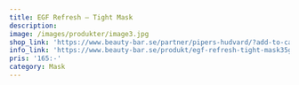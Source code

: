 ```yaml
---
title: EGF Refresh – Tight Mask
description:
image: /images/produkter/image3.jpg
shop_link: 'https://www.beauty-bar.se/partner/pipers-hudvard/?add-to-cart=1402'
info_link: 'https://www.beauty-bar.se/produkt/egf-refresh-tight-mask35g-2/'
pris: '165:-'
category: Mask
---
```


